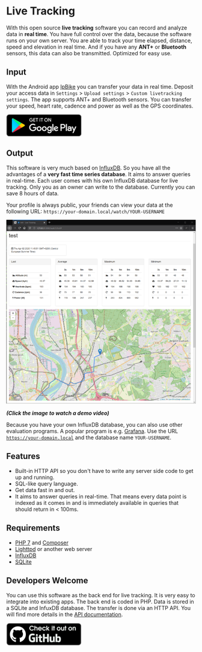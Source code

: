 # Live Tracking

With this open source **live tracking** software you can record and analyze data in **real time**.
You have full control over the data, because the software runs on your own server.
You are able to track your time elapsed, distance, speed and elevation in real time.
And if you have any **ANT+** or **Bluetooth** sensors, this data can also be transmitted.
Optimized for easy use.

## Input

With the Android app [IpBike](http://www.iforpowell.com/) you can transfer your data in real time.
Deposit your access data in `Settings` > `Upload settings` > `Custom livetracking settings`.
The app supports ANT+ and Bluetooth sensors.
You can transfer your speed, heart rate, cadence and power as well as the GPS coordinates.

[![Google Play Store](img/google-play-badge.png)](https://play.google.com/store/apps/details?id=com.iforpowell.android.ipbike)

## Output

This software is very much based on [InfluxDB](https://www.influxdata.com/).
So you have all the advantages of a **very fast time series database**.
It aims to answer queries in real-time.
Each user comes with his own InfluxDB database for live tracking.
Only you as an owner can write to the database.
Currently you can save 8 hours of data.

Your profile is always public, your friends can view your data at the following URL:
`https://your-domain.local/watch/YOUR-USERNAME`

[![Screenshot](img/screenshot.png)](https://youtu.be/HeffZvu_Zh0/)

***(Click the image to watch a demo video)***

Because you have your own InfluxDB database, you can also use other evaluation programs.
A popular program is e.g. [Grafana](http://docs.grafana.org/features/datasources/influxdb/).
Use the URL <code>https://your-domain.local</code> and the database name <code>YOUR-USERNAME</code>.

## Features

* Built-in HTTP API so you don't have to write any server side code to get up and running.
* SQL-like query language.
* Get data fast in and out.
* It aims to answer queries in real-time.
  That means every data point is indexed as it comes in and is immediately available in queries that should return in < 100ms.

## Requirements

* [PHP 7](http://php.net/) and [Composer](https://getcomposer.org/)
* [Lighttpd](https://www.lighttpd.net/) or another web server
* [InfluxDB](https://www.influxdata.com/products/influxdb-overview/)
* [SQLite](https://www.sqlite.org/)

## Developers Welcome

You can use this software as the back end for live tracking.
It is very easy to integrate into existing apps.
The back end is coded in PHP. Data is stored in a SQLite and InfuxDB database.
The transfer is done via an HTTP API.
You will find more details in the [API documentation](Getting-started.md).

[![GitHub](img/github.png)](https://github.com/livetracking)
